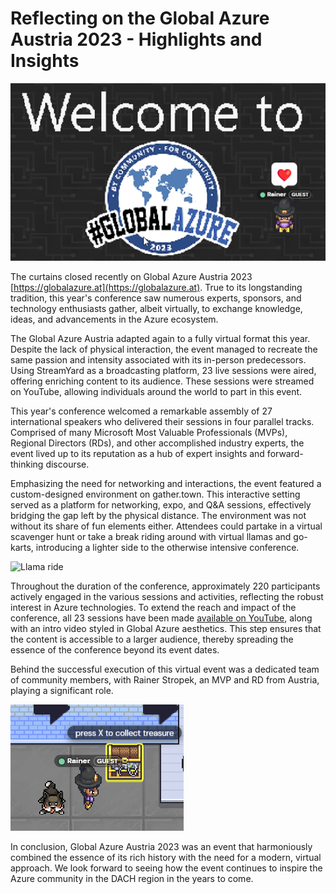 # Reflecting on the Global Azure Austria 2023 - Highlights and Insights

![Welcome to gather.town](./welcome.png)

The curtains closed recently on Global Azure Austria 2023 [https://globalazure.at](https://globalazure.at). True to its longstanding tradition, this year's conference saw numerous experts, sponsors, and technology enthusiasts gather, albeit virtually, to exchange knowledge, ideas, and advancements in the Azure ecosystem.

The Global Azure Austria adapted again to a fully virtual format this year. Despite the lack of physical interaction, the event managed to recreate the same passion and intensity associated with its in-person predecessors. Using StreamYard as a broadcasting platform, 23 live sessions were aired, offering enriching content to its audience. These sessions were streamed on YouTube, allowing individuals around the world to part in this event.

This year's conference welcomed a remarkable assembly of 27 international speakers who delivered their sessions in four parallel tracks. Comprised of many Microsoft Most Valuable Professionals (MVPs), Regional Directors (RDs), and other accomplished industry experts, the event lived up to its reputation as a hub of expert insights and forward-thinking discourse.

Emphasizing the need for networking and interactions, the event featured a custom-designed environment on gather.town. This interactive setting served as a platform for networking, expo, and Q&A sessions, effectively bridging the gap left by the physical distance. The environment was not without its share of fun elements either. Attendees could partake in a virtual scavenger hunt or take a break riding around with virtual llamas and go-karts, introducing a lighter side to the otherwise intensive conference.

![Llama ride](./lama.gif)

Throughout the duration of the conference, approximately 220 participants actively engaged in the various sessions and activities, reflecting the robust interest in Azure technologies. To extend the reach and impact of the conference, all 23 sessions have been made [available on YouTube](https://www.youtube.com/@CodingClubLinz), along with an intro video styled in Global Azure aesthetics. This step ensures that the content is accessible to a larger audience, thereby spreading the essence of the conference beyond its event dates.

Behind the successful execution of this virtual event was a dedicated team of community members, with Rainer Stropek, an MVP and RD from Austria, playing a significant role.

![Treasure Hunt](./treasure-hunt.png)

In conclusion, Global Azure Austria 2023 was an event that harmoniously combined the essence of its rich history with the need for a modern, virtual approach. We look forward to seeing how the event continues to inspire the Azure community in the DACH region in the years to come.
